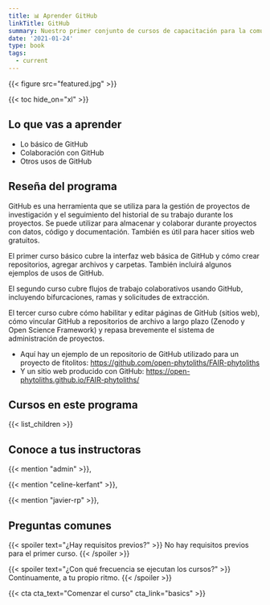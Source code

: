 ```yaml
---
title: 📊 Aprender GitHub
linkTitle: GitHub
summary: Nuestro primer conjunto de cursos de capacitación para la comunidad de fitolitos se llevó a cabo en tres sesiones en la primavera de 2022. Aquí están todos los materiales para estas tres sesiones, para que puedas trabajar en ellas a tu propio ritmo.
date: '2021-01-24'
type: book
tags:
  - current
---
```


{{< figure src="featured.jpg" >}}

{{< toc hide_on="xl" >}}

## Lo que vas a aprender

- Lo básico de GitHub
- Colaboración con GitHub
- Otros usos de GitHub 

## Reseña del programa
GitHub es una herramienta que se utiliza para la gestión de proyectos de investigación y el seguimiento del historial de su trabajo durante los proyectos. Se puede utilizar para almacenar y colaborar durante proyectos con datos, código y documentación. También es útil para hacer sitios web gratuitos.

El primer curso básico cubre la interfaz web básica de GitHub y cómo crear repositorios, agregar archivos y carpetas. También incluirá algunos ejemplos de usos de GitHub.

El segundo curso cubre flujos de trabajo colaborativos usando GitHub, incluyendo bifurcaciones, ramas y solicitudes de extracción.

El tercer curso cubre cómo habilitar y editar páginas de GitHub (sitios web), cómo vincular GitHub a repositorios de archivo a largo plazo (Zenodo y Open Science Framework) y repasa brevemente el sistema de administración de proyectos.

* Aquí hay un ejemplo de un repositorio de GitHub utilizado para un proyecto de fitolitos: https://github.com/open-phytoliths/FAIR-phytoliths
* Y un sitio web producido con GitHub: https://open-phytoliths.github.io/FAIR-phytoliths/


## Cursos en este programa

{{< list_children >}}

## Conoce a tus instructoras

{{< mention "admin" >}},

{{< mention "celine-kerfant" >}},

{{< mention "javier-rp" >}},

## Preguntas comunes

{{< spoiler text="¿Hay requisitos previos?" >}}
No hay requisitos previos para el primer curso.
{{< /spoiler >}}

{{< spoiler text="¿Con qué frecuencia se ejecutan los cursos?" >}}
Continuamente, a tu propio ritmo.
{{< /spoiler >}}

{{< cta cta_text="Comenzar el curso" cta_link="basics" >}}
